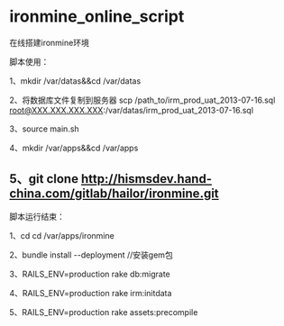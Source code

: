 ironmine_online_script
======================

在线搭建ironmine环境

脚本使用：

1、mkdir /var/datas&&cd /var/datas

2、将数据库文件复制到服务器
scp /path_to/irm_prod_uat_2013-07-16.sql root@XXX.XXX.XXX.XXX:/var/datas/irm_prod_uat_2013-07-16.sql

3、source main.sh

4、mkdir /var/apps&&cd /var/apps

5、git clone http://hismsdev.hand-china.com/gitlab/hailor/ironmine.git
-------------------------------------------------------------------

脚本运行结束：

1、cd cd /var/apps/ironmine

2、bundle install --deployment  //安装gem包

3、RAILS_ENV=production rake db:migrate

4、RAILS_ENV=production rake irm:initdata

5、RAILS_ENV=production rake assets:precompile

